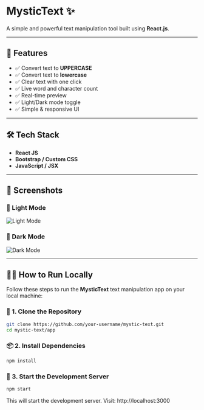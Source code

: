 # MysticText ✨

A simple and powerful text manipulation tool built using **React.js**.

---

## 🚀 Features

- ✅ Convert text to **UPPERCASE**
- ✅ Convert text to **lowercase**
- ✅ Clear text with one click
- ✅ Live word and character count
- ✅ Real-time preview
- ✅ Light/Dark mode toggle
- ✅ Simple & responsive UI

---

## 🛠️ Tech Stack

- **React JS**
- **Bootstrap / Custom CSS**
- **JavaScript / JSX**

---

## 📸 Screenshots

### 🔆 Light Mode  
![Light Mode](https://github.com/user-attachments/assets/acc109e3-3a4e-494c-9b47-54f60c26ba72)

### 🌙 Dark Mode  
![Dark Mode](https://github.com/user-attachments/assets/5b9b47d2-7be7-41e4-a110-41caa213f22c)

---

## 🧑‍💻 How to Run Locally

Follow these steps to run the **MysticText** text manipulation app on your local machine:

### 📁 1. Clone the Repository
```bash
git clone https://github.com/your-username/mystic-text.git
cd mystic-text/app
```
### 📦 2. Install Dependencies
```bash
npm install
```
### 🚀 3. Start the Development Server
```bash
npm start
```
This will start the development server.
Visit: http://localhost:3000


